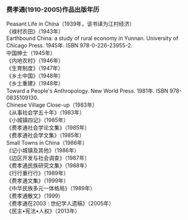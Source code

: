 ### 费孝通(1910-2005)作品出版年历

Peasant Life in China（1939年，该书译为江村经济）  
《禄村农田》（1943年）  
Earthbound China: a study of rural economy in Yunnan. University of Chicago Press. 1945年. ISBN 978-0-226-23955-2.  
中国绅士（1945年）  
《内地农村》（1946年）  
《生育制度》（1947年）  
《乡土中国》（1948年）  
《乡土重建》（1948年）  
Toward a People's Anthropology. New World Press. 1981年. ISBN 978-0835109130.  
Chinese Village Close-up（1983年）  
《从事社会学五十年》（1983年）  
《小城镇四记》（1985年）  
《费孝通社会学论文集》（1985年）  
《费孝通社会学文集》（1985年）  
Small Towns in China（1986年）  
《记小城镇及其他》（1986年）  
《边区开发与社会调查》（1987年）  
《费孝通民族研究文集》（1988年）  
《行行重行行》（1989年）  
《费孝通文集》（1999年）  
《中华民族多元一体格局》（1989年）  
《费孝通散文》（1999）  
《费孝通在2003 : 世纪学人遗稿》（2005年）  
《民主•宪法•人权》（2013年）  
